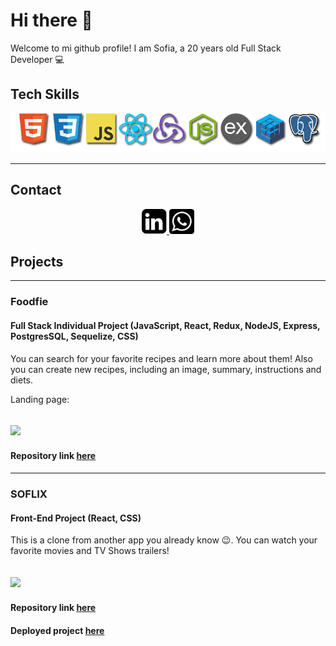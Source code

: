 # Hi there 👋

Welcome to mi github profile! I am Sofia, a 20 years old Full Stack Developer 💻

## Tech Skills

<p align="center">
<img src="https://github.com/sofiarocchietti/sofiarocchietti/blob/main/img/logos.png"/>
</p>

---

## Contact 

<p align="center">
    <a href="https://www.linkedin.com/in/sofiarocchietti/">
      <img src='https://github.com/sofiarocchietti/sofiarocchietti/blob/main/img/linkedIn_PNG22.png' alt='linkedin' height='40'>
    </a>
    <a href="https://api.whatsapp.com/send?phone=5493513076936">
      <img src='https://github.com/sofiarocchietti/sofiarocchietti/blob/main/img/black-and-white-whatsapp-logo-png-clip-art.png' alt='whatsapp' height='40'>
    </a>
</p>

## Projects 

---

### Foodfie
#### Full Stack Individual Project (JavaScript, React, Redux, NodeJS, Express, PostgresSQL, Sequelize, CSS) 
You can search for your favorite recipes and learn more about them! Also you can create new recipes, including an image, summary, instructions and diets. 

Landing page:

[<img src="https://github.com/sofiarocchietti/sofiarocchietti/blob/main/img/Foodfie2.gif"/>](https://github.com/sofiarocchietti/Foodfie) 
---
#### Repository link [here](https://github.com/sofiarocchietti/Foodfie)


---

### SOFLIX
#### Front-End Project (React, CSS) 
This is a clone from another app you already know 😉. You can watch your favorite movies and TV Shows trailers!

[<img src="https://github.com/sofiarocchietti/sofiarocchietti/blob/main/img/SOFLIX.gif"/>](https://github.com/sofiarocchietti/soflix) 
---
#### Repository link [here](https://github.com/sofiarocchietti/soflix)
#### Deployed project [here](https://soflix.vercel.app/home)

<!--
**sofiarocchietti/sofiarocchietti** is a ✨ _special_ ✨ repository because its `README.md` (this file) appears on your GitHub profile.

Here are some ideas to get you started:

- 🔭 I’m currently working on ...
- 🌱 I’m currently learning ...
- 👯 I’m looking to collaborate on ...
- 🤔 I’m looking for help with ...
- 💬 Ask me about ...
- 📫 How to reach me: ...
- 😄 Pronouns: ...
- ⚡ Fun fact: ...
-->
